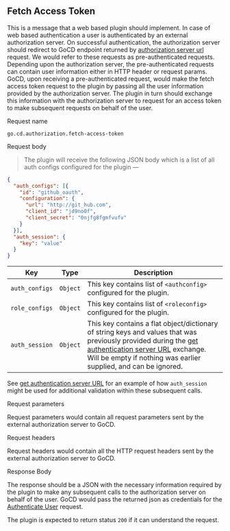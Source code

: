 ## Fetch Access Token

This is a message that a web based plugin should implement. In case of web based authentication a user is authenticated by an external authorization server. On successful authentication, the authorization server should redirect to GoCD endpoint returned by [authorization server url](#authorization-server-url) request. We would refer to these requests as pre-authenticated requests. Depending upon the authorization server, the pre-authenticated requests can contain user information either in HTTP header or request params. GoCD, upon receiving a pre-authenticated request, would make the fetch access token request to the plugin by passing all the user information provided by the authorization server. The plugin in turn should exchange this information with the authorization server to request for an access token to make subsequent requests on behalf of the user.


<p class='request-name-heading'>Request name</p>

`go.cd.authorization.fetch-access-token`

<p class='request-body-heading'>Request body</p>

> The plugin will receive the following JSON body which is a list of all auth configs configured for the plugin —

```json
{
  "auth_configs": [{
    "id": "github_oauth",
    "configuration": {
      "url": "http://git_hub.com",
      "client_id": "jd9no0f",
      "client_secret": "0njfg8fgmfvufv"
    }
  }],
  "auth_session": {
    "key": "value"
  }
}
```


<p class='attributes-table-follows'></p>

| Key            | Type     | Description                                                                                                                                                                                                                                          |
|----------------|----------|------------------------------------------------------------------------------------------------------------------------------------------------------------------------------------------------------------------------------------------------------|
| `auth_configs` | `Object` | This key contains list of `<authconfig>` configured for the plugin.                                                                                                                                                                                  |
| `role_configs` | `Object` | This key contains list of `<roleconfig>` configured for the plugin.                                                                                                                                                                                  |
| `auth_session` | `Object` | This key contains a flat object/dictionary of string keys and values that was previously provided during the [get authentication server URL](#authorization-server-url) exchange. Will be empty if nothing was earlier supplied, and can be ignored. |

See [get authentication server URL](#authorization-server-url) for an example of how `auth_session` might be used for additional validation
within these subsequent calls.

<p class='request-body-heading'>Request parameters</p>

Request parameters would contain all request parameters sent by the external authorization server to GoCD.

<p class='request-body-heading'>Request headers</p>

Request headers would contain all the HTTP request headers sent by the external authorization server to GoCD.

<p class='response-code-heading'>Response Body</p>

The response should be a JSON with the necessary information required by the plugin to make any subsequent calls to the authorization server on behalf of the user.
GoCD would pass the returned json as credentials for the [Authenticate User](#authenticate-user) request.

The plugin is expected to return status `200` if it can understand the request.
